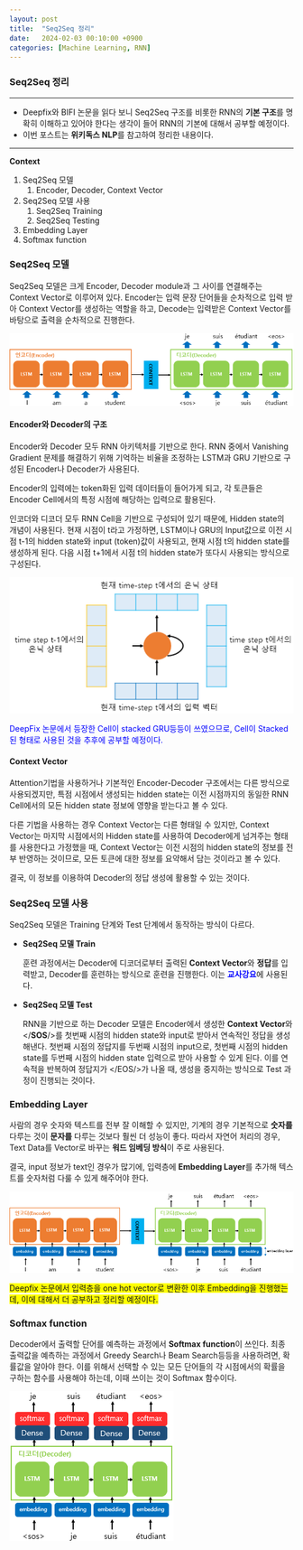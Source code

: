 ```yaml
---
layout: post
title:  "Seq2Seq 정리"
date:   2024-02-03 00:10:00 +0900
categories: [Machine Learning, RNN]   
---
```

### **Seq2Seq 정리**
****
* Deepfix와 BIFI 논문을 읽다 보니 Seq2Seq 구조를 비롯한 RNN의 **기본 구조**를 명확히 이해하고 있어야 한다는 생각이 들어 RNN의 기본에 대해서 공부할 예정이다.
* 이번 포스트는 **위키독스 NLP**를 참고하여 정리한 내용이다.
****
**Context**
1. Seq2Seq 모델
   1. Encoder, Decoder, Context Vector
2. Seq2Seq 모델 사용
   1. Seq2Seq Training
   2. Seq2Seq Testing
3. Embedding Layer
4. Softmax function

### **Seq2Seq 모델**
Seq2Seq 모델은 크게 Encoder, Decoder module과 그 사이를 연결해주는 Context Vector로 이루어져 있다. Encoder는 입력 문장 단어들을 순차적으로 입력 받아 Context Vector를 생성하는 역할을 하고, Decode는 입력받은 Context Vector를 바탕으로 출력을 순차적으로 진행한다.

![Seq2Seq](/assets/img/RNN/Seq2Seq/seq2seq_model.PNG)

#### **Encoder와 Decoder의 구조**
Encoder와 Decoder 모두 RNN 아키텍처를 기반으로 한다. RNN 중에서 Vanishing Gradient 문제를 해결하기 위해 기억하는 비율을 조정하는 LSTM과 GRU 기반으로 구성된 Encoder나 Decoder가 사용된다.

Encoder의 입력에는 token화된 입력 데이터들이 들어가게 되고, 각 토큰들은 Encoder Cell에서의 특정 시점에 해당하는 입력으로 활용된다.

인코더와 디코더 모두 RNN Cell을 기반으로 구성되어 있기 때문에, Hidden state의 개념이 사용된다. 현재 시점이 t라고 가정하면, LSTM이나 GRU의 Input값으로 이전 시점 t-1의 hidden state와 input (token)값이 사용되고, 현재 시점 t의 hidden state를 생성하게 된다. 다음 시점 t+1에서 시점 t의 hidden state가 또다시 사용되는 방식으로 구성된다.

![Seq2Seq_arc](/assets/img/RNN/Seq2Seq/rnnarc.PNG)

<span style="color:blue">DeepFix 논문에서 등장한 Cell이 stacked GRU등등이 쓰였으므로, Cell이 Stacked된 형태로 사용된 것을 추후에 공부할 예정이다.</span>


#### **Context Vector**
Attention기법을 사용하거나 기본적인 Encoder-Decoder 구조에서는 다른 방식으로 사용되겠지만, 특점 시점에서 생성되는 hidden state는 이전 시점까지의 동일한 RNN Cell에서의 모든 hidden state 정보에 영향을 받는다고 볼 수 있다.

다른 기법을 사용하는 경우 Context Vector는 다른 형태일 수 있지만, Context Vector는 마지막 시점에서의 Hidden state를 사용하여 Decoder에게 넘겨주는 형태를 사용한다고 가정했을 때, Context Vector는 이전 시점의 hidden state의 정보를 전부 반영하는 것이므로, 모든 토큰에 대한 정보를 요약해서 담는 것이라고 볼 수 있다. 

결국, 이 정보를 이용하여 Decoder의 정답 생성에 활용할 수 있는 것이다.


### **Seq2Seq 모델 사용**
Seq2Seq 모델은 Training 단계와 Test 단계에서 동작하는 방식이 다르다.

* **Seq2Seq 모델 Train**

  훈련 과정에서는 Decoder에 디코더로부터 출력된 **Context Vector**와 **정답**를 입력받고, Decoder를 훈련하는 방식으로 훈련을 진행한다. 이는 <span style="color:blue">**교사강요**</span>에 사용된다.

* **Seq2Seq 모델 Test**

  RNN을 기반으로 하는 Decoder 모델은 Encoder에서 생성한 **Context Vector**와 </**SOS**/>를 첫번째 시점의 hidden state와 input로 받아서 연속적인 정답을 생성해낸다. 첫번째 시점의 정답지를 두번째 시점의 input으로, 첫번째 시점의 hidden state를 두번째 시점의 hidden state 입력으로 받아 사용할 수 있게 된다. 이를 연속적을 반복하여 정답지가 </EOS/>가 나올 때, 생성을 중지하는 방식으로 Test 과정이 진행되는 것이다.

### **Embedding Layer**
  
사람의 경우 숫자와 텍스트를 전부 잘 이해할 수 있지만, 기계의 경우 기본적으로 **숫자를** 다루는 것이 **문자를** 다루는 것보다 훨씬 더 성능이 좋다. 따라서 자연어 처리의 경우, Text Data를 Vector로 바꾸는 **워드 임베딩 방식**이 주로 사용된다.

결국, input 정보가 text인 경우가 많기에, 입력층에 **Embedding Layer**를 추가해 텍스트를 숫자처럼 다룰 수 있게 해주어야 한다.

![Embedding](/assets/img/RNN/Seq2Seq/Embedding.PNG)

<span style="background-color: #FFFF00">Deepfix 논문에서 입력층을 one hot vector로 변환한 이후 Embedding을 진행했는데, 이에 대해서 더 공부하고 정리할 예정이다.</span>

### **Softmax function**

Decoder에서 출력할 단어를 예측하는 과정에서 **Softmax function**이 쓰인다. 최종 출력값을 예측하는 과정에서 Greedy Search나 Beam Search등등을 사용하려면, 확률값을 알아야 한다. 이를 위해서 선택할 수 있는 모든 단어들의 각 시점에서의 확률을 구하는 함수를 사용해야 하는데, 이때 쓰이는 것이 Softmax 함수이다. 

![Softmax](/assets/img/RNN/Seq2Seq/Softmax.PNG)


